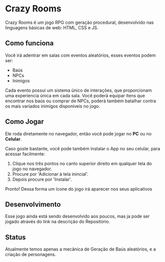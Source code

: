 
# Crazy Rooms

Crazy Rooms é um jogo RPG com geração procedural, desenvolvido nas linguagens básicas de web: HTML, CSS e JS.


## Como funciona

Você irá adentrar em salas com eventos aleatórios, esses eventos podem ser:
- Baús
- NPCs
- Inimigos

Cada evento possui um sistema único de interações, que proporcionam uma experiencia única em cada sala. Você poderá equipar
itens que encontrar nos baús ou comprar de NPCs, poderá também batalhar contra os mais variados inimigos disponíveis no jogo.


## Como Jogar

Ele roda diretamente no navegador, então você pode jogar no **PC** ou no **Celular**.

Caso goste bastante, você pode também instalar o App no seu celular, para acessar facilmente:

1. Clique nos três pontos no canto superior direito em qualquer tela do jogo no navegador.
2. Procure por 'Adicionar à tela inincial'.
3. Depois procure por 'Instalar'.

Pronto! Dessa forma um ícone do jogo irá aparecer nos seus aplicativos


## Desenvolvimento

Esse jogo ainda está sendo desenvolvido aos poucos, mas ja pode ser jogado através do link na descrição do Repositório.

## Status

Atualmente temos apenas a mecânica de Geração de Baús aleatórios, e a criação de personagens.
